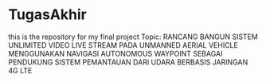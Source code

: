 # TugasAkhir
this is the repository for my final project
Topic: RANCANG BANGUN SISTEM UNLIMITED VIDEO LIVE STREAM PADA UNMANNED AERIAL VEHICLE MENGGUNAKAN NAVIGASI AUTONOMOUS WAYPOINT SEBAGAI PENDUKUNG SISTEM PEMANTAUAN DARI UDARA BERBASIS JARINGAN 4G LTE
